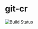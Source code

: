 # git-cr

[![Build Status](https://travis-ci.org/lucas-clemente/git-cr.svg?branch=master)](https://travis-ci.org/lucas-clemente/git-cr)
